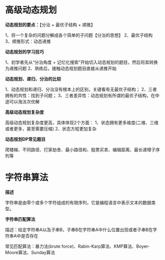 # **高级动态规划**
**动态规划的要点：**【分治 + 最优子结构 + 顺推】

1、将一个复杂的问题分解成各个简单的子问题【分治的思想】
2、最优子结构
3、顺推形式：动态递推

**动态规划的学习技巧**

1、初学者先从“分治角度 + 记忆化搜索”开始切入动态规划的题目，然后将其转换为递推问题
2、熟练后，接触动态规划题目直接从递推开始

**动态规划、递归、分治的比较**

1、动态规划和递归、分治没有根本上的区别，关键看有无最优子结构；
2、三者拥有的共性：找到子问题；
3、三者差异性：动态规划有所谓的最优子结构，在中途可以淘汰次优解

**高级动态规划复杂度**

高级动态规划复杂度更高，具体体现2个方面：
1、状态拥有更多维度(二维、三维或者更多，甚至需要压缩)
2、状态方程更加复杂

**动态规划DP常见题目**

爬楼梯、不同路径、打家劫舍、最小路径和、股票买卖、编辑距离、最长递增子序列等

# **字符串算法**

**描述**

字符串是由零个或多个字符组成的有限序列，它是编程语言中表示文本的数据类型。

**字符串匹配算法**
 
 描述：给定字符串A以及子串B，子串B在字符串A中什么位置出现或者子串B在字符串A中是否存在
 
 常见匹配算法：暴力法(brute force)、Rabin-Karp算法、KMP算法、Boyer-Moore算法、Sunday算法
